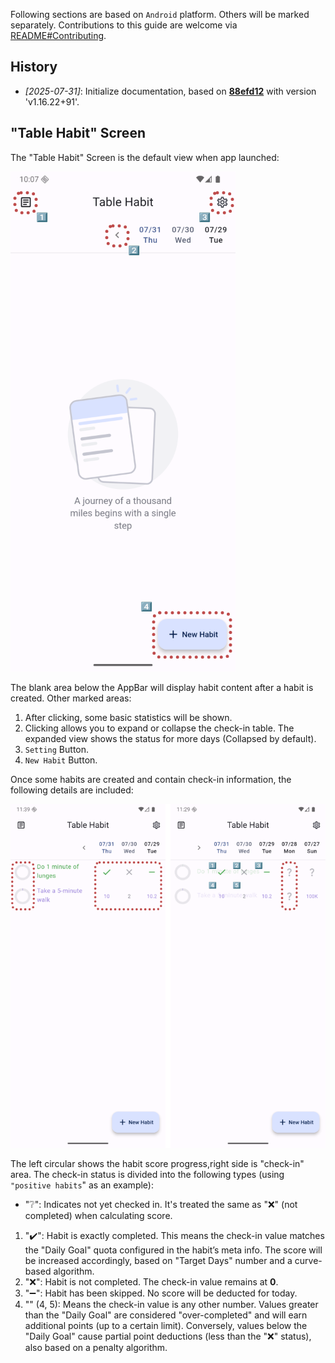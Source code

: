 <!-- markdownlint-disable no-inline-html first-line-heading -->

Following sections are based on `Android` platform.
Others will be marked separately.
Contributions to this guide are welcome via [README#Contributing][readme-contributing].

## History

- _\[2025-07-31\]_: Initialize documentation, based on [**88efd12**][commit-88efd12] with version 'v1.16.22+91'.

## "Table Habit" Screen

The "Table Habit" Screen is the default view when app launched:

![table-habit-screen-01](./images/User-Guide/table-habit-screen-01.png)

The blank area below the AppBar will display habit content after a habit is created. Other marked areas:

1. After clicking, some basic statistics will be shown.
2. Clicking allows you to expand or collapse the check-in table.
   The expanded view shows the status for more days (Collapsed by default).
3. `Setting` Button.
4. `New Habit` Button.

Once some habits are created and contain check-in information, the following details are included:

![table-habit-screen-02](./images/User-Guide/table-habit-screen-02.png)

The left circular shows the habit score progress,right side is "check-in" area.
The check-in status is divided into the following types (using `"positive habits`" as an example):

- "❔": Indicates not yet checked in. It's treated the same as "❌" (not completed) when calculating score.

1. "✔️": Habit is exactly completed.
   This means the check-in value matches the "Daily Goal" quota configured in the habit’s meta info.
   The score will be increased accordingly, based on "Target Days" number and a curve-based algorithm.
2. "❌": Habit is not completed. The check-in value remains at **0**.
3. "➖": Habit has been skipped. No score will be deducted for today.
4. "<num>" (4, 5): Means the check-in value is any other number.
   Values greater than the "Daily Goal" are considered "over-completed" and will earn additional points (up to a certain limit).
   Conversely, values below the "Daily Goal" cause partial point deductions (less than the "❌" status), also based on a penalty algorithm.

<!-- refs -->

[readme-contributing]: https://github.com/FriesI23/mhabit#contributing
[commit-88efd12]: https://github.com/FriesI23/mhabit/tree/88efd124775e6a59f9830a1e9bc36c442075c4aa
